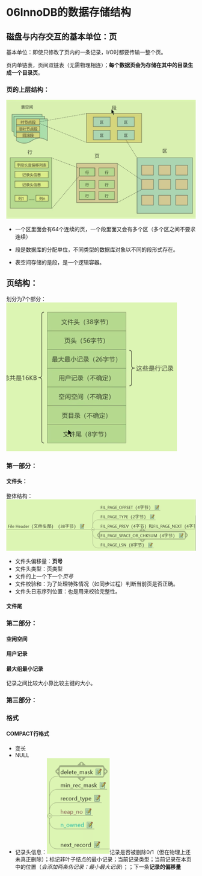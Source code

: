 # 06InnoDB的数据存储结构

## 磁盘与内存交互的基本单位：页

基本单位：即使只修改了页内的一条记录，I/O时都要传输一整个页。

页内单链表，页间双链表（无需物理相连）；**每个数据页会为存储在其中的目录生成一个目录页**。

### 页的上层结构：

<img src="./../../Pic/image-20240103155156891.png" alt="image-20240103155156891" style="zoom:50%;" />

- 一个区里面会有64个连续的页，一个段里面又会有多个区（多个区之间不要求连续）

- 段是数据库的分配单位，不同类型的数据库对象以不同的段形式存在。
- 表空间存储的是段，是一个逻辑容器。

## 页结构：

划分为7个部分：<img src="./../../Pic/image-20240103155631397.png" alt="image-20240103155631397" style="zoom:50%;" />

### 第一部分：

#### 文件头：

整体结构：<img src="./../../Pic/image-20240103161253279.png" alt="image-20240103161253279" style="zoom:50%;" />

- 文件头偏移量：**页号**
- 文件头类型：页类型
- 文件的上一个下一个*页号*
- 文件校验和：为了处理特殊情况（如同步过程）判断当前页是否正确。
- 文件头日志序列位置：也是用来校验完整性。

#### 文件尾

### 第二部分：

#### 空闲空间

#### 用户记录

#### 最大组最小记录

记录之间比较大小靠比较主键的大小。

### 第三部分：

### 格式

#### COMPACT行格式

- 变长
- NULL
- 记录头信息：<img src="./../../Pic/image-20240103165341740.png" alt="image-20240103165341740" style="zoom:50%;" />记录是否被删除0/1（但在物理上还未真正删除）；标记非叶子结点的最小记录；当前记录类型；当前记录在本页中的位置（*会添加两条伪记录：最小最大记录*）；；下一条**记录的偏移量**

 